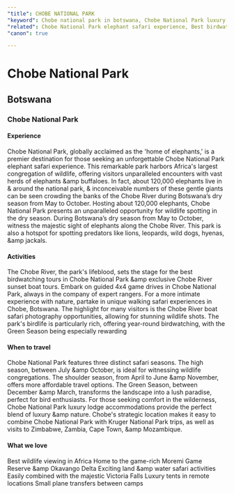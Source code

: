 ```yaml
---
"title": CHOBE NATIONAL PARK
"keyword": Chobe national park in botswana, Chobe National Park luxury lodge accommodation
"related": Chobe National Park elephant safari experience, Best birdwatching tours in Chobe National Park, Chobe River boat safari photography opportunities, Guided 4x4 game drives in Chobe National Park Chobe National Park wildlife spotting in dry season,Unique walking safari experiences in Chobe, Botswana Combining Chobe National Park with Kruger National Park trips Exclusive Chobe River sunset boat tours , Chobe National Park luxury lodge accommodation
"canon": true

---
```


# Chobe National Park
## Botswana
### Chobe National Park

#### Experience
Chobe National Park, globally acclaimed as the 'home of elephants,' is a premier destination for those seeking an unforgettable Chobe National Park elephant safari experience. This remarkable park harbors Africa's largest congregation of wildlife, offering visitors unparalleled encounters with vast herds of elephants &amp buffaloes.
In fact, about 120,000 elephants live in &amp; around the national park, &amp; inconceivable numbers of these gentle giants can be seen crowding the banks of the Chobe River during Botswana’s dry season from May to October.
Hosting about 120,000 elephants, Chobe National Park presents an unparalleled opportunity for wildlife spotting in the dry season. During Botswana’s dry season from May to October, witness the majestic sight of elephants along the Chobe River. This park is also a hotspot for spotting predators like lions, leopards, wild dogs, hyenas, &amp jackals.

#### Activities
The Chobe River, the park's lifeblood, sets the stage for the best birdwatching tours in Chobe National Park &amp exclusive Chobe River sunset boat tours. Embark on guided 4x4 game drives in Chobe National Park, always in the company of expert rangers. For a more intimate experience with nature, partake in unique walking safari experiences in Chobe, Botswana.
The highlight for many visitors is the Chobe River boat safari photography opportunities, allowing for stunning wildlife shots. The park's birdlife is particularly rich, offering year-round birdwatching, with the Green Season being especially rewarding

#### When to travel
Chobe National Park features three distinct safari seasons. The high season, between July &amp October, is ideal for witnessing wildlife congregations. The shoulder season, from April to June &amp November, offers more affordable travel options. The Green Season, between December &amp March, transforms the landscape into a lush paradise, perfect for bird enthusiasts.
For those seeking comfort in the wilderness, Chobe National Park luxury lodge accommodations provide the perfect blend of luxury &amp nature.
Chobe's strategic location makes it easy to combine Chobe National Park with Kruger National Park trips, as well as visits to Zimbabwe, Zambia, Cape Town, &amp Mozambique.


#### What we love
Best wildlife viewing in Africa
Home to the game-rich Moremi Game Reserve &amp Okavango Delta
Exciting land &amp water safari activities
Easily combined with the majestic Victoria Falls
Luxury tents in remote locations
Small plane transfers between camps